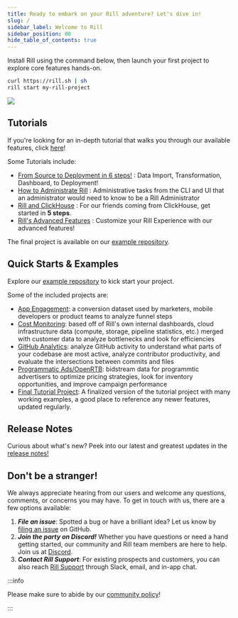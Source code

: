 ```yaml
---
title: Ready to embark on your Rill adventure? Let's dive in!
slug: /
sidebar_label: Welcome to Rill
sidebar_position: 00
hide_table_of_contents: true
---
```

Install Rill using the command below, then launch your first project to explore core features hands-on.

```bash
curl https://rill.sh | sh
rill start my-rill-project
```

<img src = 'https://storage.googleapis.com/prod-cdn.rilldata.com/docs/rill_hero.gif' class='rounded-gif' />
<br />

## Tutorials

If you're looking for an in-depth tutorial that walks you through our available features, click [here](../tutorials/index.md)! 

Some Tutorials include:

- [From Source to Deployment in 6 steps!](../tutorials/rill_basics/1-launch.md) : Data Import, Transformation, Dashboard, to Deployment!
- [How to Administrate Rill](../tutorials/administration/) : Administrative tasks from the CLI and UI that an administrator would need to know to be a Rill Administrator
- [Rill and ClickHouse](../tutorials/rill_clickhouse/1-r_ch_launch.md) : For our friends coming from ClickHouse, get started in **5 steps**.
- [Rill's Advanced Features](../tutorials/rill_developer_advanced_features/overview) : Customize your Rill Experience with our advanced features! 

The final project is available on our [example repository](https://github.com/rilldata/rill-examples/tree/main/my-rill-tutorial). 


## Quick Starts & Examples

Explore our [example repository](https://github.com/rilldata/rill-examples/) to kick start your project.

Some of the included projects are:

- [App Engagement](https://github.com/rilldata/rill-examples/tree/main/rill-app-engagement): a conversion dataset used by marketers, mobile developers or product teams to analyze funnel steps
- [Cost Monitoring](https://github.com/rilldata/rill-examples/tree/main/rill-cost-monitoring): based off of Rill's own internal dashboards, cloud infrastructure data (compute, storage, pipeline statistics, etc.) merged with customer data to analyze bottlenecks and look for efficiencies
- [GitHub Analytics](https://github.com/rilldata/rill-examples/tree/main/rill-github-analytics): analyze GitHub activity to understand what parts of your codebase are most active, analyze contributor productivity, and evaluate the intersections between commits and files
- [Programmatic Ads/OpenRTB](https://github.com/rilldata/rill-examples/tree/main/rill-openrtb-prog-ads): bidstream data for programmtic advertisers to optimize pricing strategies, look for inventory opportunities, and improve campaign performance
- [Final Tutorial Project](https://github.com/rilldata/rill-examples/tree/main/my-rill-tutorial): A finalized version of the tutorial project with many working examples, a good place to reference any newer features, updated regularly.


## Release Notes

Curious about what's new? Peek into our latest and greatest updates in the [release notes!](https://docs.rilldata.com/notes)

## Don't be a stranger!
We always appreciate hearing from our users and welcome any questions, comments, or concerns you may have. To get in touch with us, there are a few options available:
1. _**File an issue**_: Spotted a bug or have a brilliant idea? Let us know by [filing an issue](https://github.com/rilldata/rill/issues/new/choose) on GitHub.
2. _**Join the party on Discord!**_ Whether you have questions or need a hand getting started, our community and Rill team members are here to help. Join us at [Discord](https://discord.gg/DJ5qcsxE2m).
3. _**Contact Rill Support**_: For existing prospects and customers, you can also reach [Rill Support](contact.md#contacting-support) through Slack, email, and in-app chat. 

:::info

Please make sure to abide by our [community policy](https://github.com/rilldata/rill/blob/main/COMMUNITY-POLICY.md)!

:::
